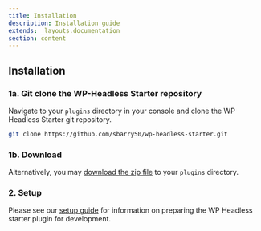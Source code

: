 ```yaml
---
title: Installation
description: Installation guide
extends: _layouts.documentation
section: content
---
```


## Installation

### 1a. Git clone the WP-Headless Starter repository

Navigate to your `plugins` directory in your console and clone the WP Headless Starter git repository.

```bash
git clone https://github.com/sbarry50/wp-headless-starter.git
```

### 1b. Download

Alternatively, you may [download the zip file](https://github.com/sbarry50/wp-headless-starter/archive/master.zip) to your `plugins` directory.

### 2. Setup

Please see our [setup guide](/docs/setup) for information on preparing the WP Headless starter plugin for development.

